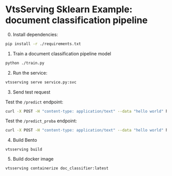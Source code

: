 # VtsServing Sklearn Example: document classification pipeline

0. Install dependencies:

```bash
pip install -r ./requirements.txt
```

1. Train a document classification pipeline model

```bash
python ./train.py
```

2. Run the service:

```bash
vtsserving serve service.py:svc
```

3. Send test request

Test the `/predict` endpoint:
```bash
curl -X POST -H "content-type: application/text" --data "hello world" http://127.0.0.1:3000/predict
```

Test the `/predict_proba` endpoint:
```bash
curl -X POST -H "content-type: application/text" --data "hello world" http://127.0.0.1:3000/predict_proba
```


4. Build Bento

```
vtsserving build
```

5. Build docker image

```
vtsserving containerize doc_classifier:latest
```


